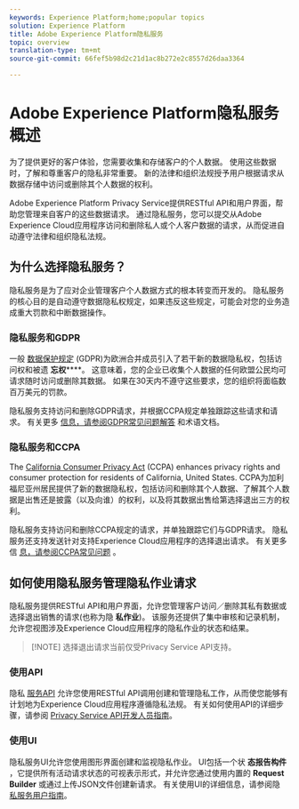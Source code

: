```yaml
---
keywords: Experience Platform;home;popular topics
solution: Experience Platform
title: Adobe Experience Platform隐私服务
topic: overview
translation-type: tm+mt
source-git-commit: 66fef5b98d2c21d1ac8b272e2c8557d26daa3364

---
```



# Adobe Experience Platform隐私服务概述

为了提供更好的客户体验，您需要收集和存储客户的个人数据。 使用这些数据时，了解和尊重客户的隐私非常重要。 新的法律和组织法规授予用户根据请求从数据存储中访问或删除其个人数据的权利。

Adobe Experience Platform Privacy Service提供RESTful API和用户界面，帮助您管理来自客户的这些数据请求。 通过隐私服务，您可以提交从Adobe Experience Cloud应用程序访问和删除私人或个人客户数据的请求，从而促进自动遵守法律和组织隐私法规。

## 为什么选择隐私服务？

隐私服务是为了应对企业管理客户个人数据方式的根本转变而开发的。 隐私服务的核心目的是自动遵守数据隐私权规定，如果违反这些规定，可能会对您的业务造成重大罚款和中断数据操作。

### 隐私服务和GDPR

一般 [数据保护规定](https://eugdpr.org/) (GDPR)为欧洲合并成员引入了若干新的数据隐私权，包括访问权和被遗 **忘权******。 这意味着，您的企业已收集个人数据的任何欧盟公民均可请求随时访问或删除其数据。 如果在30天内不遵守这些要求，您的组织将面临数百万美元的罚款。

隐私服务支持访问和删除GDPR请求，并根据CCPA规定单独跟踪这些请求和请求。 有关更多 [信息，请参阅GDPR常见问题](gdpr/faq.md)[解答](gdpr/terminology.md) 和术语文档。

### 隐私服务和CCPA

The [California Consumer Privacy Act](https://www.caprivacy.org/about) (CCPA) enhances privacy rights and consumer protection for residents of California, United States. CCPA为加利福尼亚州居民提供了新的数据隐私权，包括访问和删除其个人数据、了解其个人数据是出售还是披露（以及向谁）的权利，以及将其数据出售给第选择退出三方的权利。

隐私服务支持访问和删除CCPA规定的请求，并单独跟踪它们与GDPR请求。 隐私服务还支持发送针对支持Experience Cloud应用程序的选择退出请求。 有关更多信 [息，请参阅CCPA常见问题](ccpa/faq.md) 。

## 如何使用隐私服务管理隐私作业请求

隐私服务提供RESTful API和用户界面，允许您管理客户访问／删除其私有数据或选择退出销售的请求(也称为隐 **私作业**)。 该服务还提供了集中审核和记录机制，允许您视图涉及Experience Cloud应用程序的隐私作业的状态和结果。

>[!NOTE] 选择退出请求当前仅受Privacy Service API支持。

### 使用API

隐私 [服务API](https://www.adobe.io/apis/experienceplatform/home/api-reference.html#!acpdr/swagger-specs/privacy-service.yaml) 允许您使用RESTful API调用创建和管理隐私工作，从而使您能够有计划地为Experience Cloud应用程序遵循隐私法规。 有关如何使用API的详细步骤，请参阅 [Privacy Service API开发人员指南](api/getting-started.md)。

### 使用UI

隐私服务UI允许您使用图形界面创建和监视隐私作业。 UI包括一个状 **态报告构件** ，它提供所有活动请求状态的可视表示形式，并允许您通过使用内置的 **Request Builder** 或通过上传JSON文件创建新请求。 有关使用UI的详细信息，请参阅隐 [私服务用户指南](ui/overview.md)。